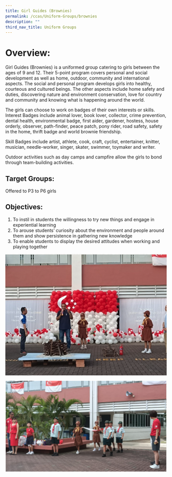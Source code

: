 ```yaml
---
title: Girl Guides (Brownies)
permalink: /ccas/Uniform-Groups/brownies
description: ""
third_nav_title: Uniform Groups
---
```

# Overview:

Girl Guides (Brownies) is a uniformed group catering to girls between the ages of 9 and 12. Their 5-point program covers personal and social development as well as home, outdoor, community and international aspects. The social and personal program develops girls into healthy, courteous and cultured beings. The other aspects include home safety and duties, discovering nature and environment conservation, love for country and community and knowing what is happening around the world.

The girls can choose to work on badges of their own interests or skills. Interest Badges include animal lover, book lover, collector, crime prevention, dental health, environmental badge, first aider, gardener, hostess, house orderly, observer, path-finder, peace patch, pony rider, road safety, safety in the home, thrift badge and world brownie friendship.

Skill Badges include artist, athlete, cook, craft, cyclist, entertainer, knitter, musician, needle-worker, singer, skater, swimmer, toymaker and writer.

Outdoor activities such as day camps and campfire allow the girls to bond through team-building activities.

## Target Groups:

Offered to P3 to P6 girls

## Objectives:

1. To instil in students the willingness to try new things and engage in experiential learning
2. To arouse students’ curiosity about the environment and people around them and show persistence in gathering new knowledge
3. To enable students to display the desired attitudes when working and playing together

![](/images/brownie1.png)

![](/images/rownie2.png)